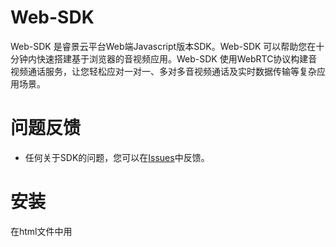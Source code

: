# Web-SDK

Web-SDK 是睿景云平台Web端Javascript版本SDK。Web-SDK 可以帮助您在十分钟内快速搭建基于浏览器的音视频应用。Web-SDK 使用WebRTC协议构建音视频通话服务，让您轻松应对一对一、多对多音视频通话及实时数据传输等复杂应用场景。
 
# 问题反馈
* 任何关于SDK的问题，您可以在[Issues](https://github.com/nstrtc/Web-SDK/issues/new)中反馈。

# 安装
在html文件中用<script> 引用 vcrtc.js 即可。
`  <script src="vcrtc.js"></script>`

# 使用
 参见《Javascript接口API.docx》文档

# demos使用
demos下面每个文件夹代表一个Web应用，将应用挂在 Web Server 下，然后直接访问 Web 页面即可。 由于浏览器限制，非localhost域名访问时需要使用 `https://` 方式访问。

例子：

> cd demo
>
> python -m SimpleHTTPServer 9998

接下来您可以使用 `http://localhost:9998/`访问demo.

# 需求
 待完善

# API

> // 创建RTC实例
>
> var rtc =  new VcRTC();
>
